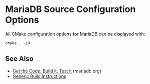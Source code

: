 # MariaDB Source Configuration Options

All CMake configuration options for MariaDB can be displayed with:

```sql
cmake . -LH
```

## See Also

- [Get the Code, Build it, Test it](https://mariadb.org/get-involved/getting-started-for-developers/get-code-build-test/) (mariadb.org)
- [Generic Build Instructions](/mariadb-administration/getting-installing-and-upgrading-mariadb/compiling-mariadb-from-source/generic-build-instructions)